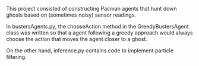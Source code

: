 This project consisted of constructing Pacman agents that hunt down ghosts based on (sometimes noisy) sensor readings.

In bustersAgents.py, the chooseAction method in the GreedyBustersAgent class was written so that a agent following a greedy approach would always choose the action 
that moves the agent closer to a ghost.

On the other hand, inference.py contains code to implement particle filtering.
